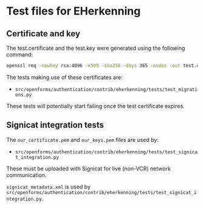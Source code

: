 # Test files for EHerkenning

## Certificate and key

The test.certificate and the test.key were generated using the following command:

```bash
openssl req -newkey rsa:4096 -x509 -sha256 -days 365 -nodes -out test.certificate -keyout test.key
```

The tests making use of these certificates are:

- `src/openforms/authentication/contrib/eherkenning/tests/test_migrations.py`

These tests will potentially start failing once the test certificate expires.

## Signicat integration tests

The `our_certificate.pem` and `our_keys.pem` files are used by:

- `src/openforms/authentication/contrib/eherkenning/tests/test_signicat_integration.py`

These must be uploaded with Signicat for live (non-VCR) network communication.

`signicat_metadata.xml` is used by
`src/openforms/authentication/contrib/eherkenning/tests/test_signicat_integration.py`.

